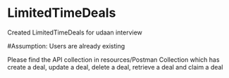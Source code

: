 # LimitedTimeDeals
Created LimitedTimeDeals for udaan interview


#Assumption: Users are already existing

Please find the API collection in resources/Postman Collection which has create a deal, update a deal, delete a deal, retrieve a deal and claim a deal
